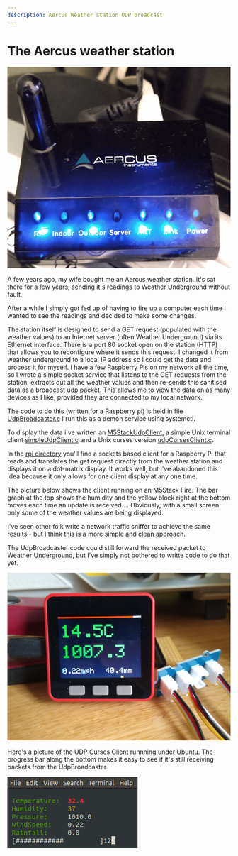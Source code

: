```yaml
---
description: Aercus Weather station UDP broadcast
---
```


# The Aercus weather station

![](/pictures/aercus_small.png)


A few years ago, my wife bought me an Aercus weather station. It's sat there for a few years, sending it's readings to Weather Underground without fault.

After a while I simply got fed up of having to fire up a computer each time I wanted to see the readings and decided to make some changes.

The station itself is designed to send a GET request (populated with the weather values) to an Internet server (often Weather Underground) via its Ethernet interface.
There is a port 80 socket open on the station (HTTP) that allows you to reconfigure where it sends this request. I changed it from weather underground to a local IP address so I could get the data and process it for myself.
I have a few Raspberry Pis on my network all the time, so I wrote a simple socket service that listens to the GET requests
from the station, extracts out all the weather values and then re-sends this sanitised data as a broadcast udp packet. This allows me to 
view the data on as many  devices as I like, provided they are connected to my local network.

The code to do this (written for a Raspberry pi) is held in file 
[UdpBroadcaster.c](https://github.com/wicked-rainman/Aercus-Weather-Station/blob/master/UdpBroadcaster.c "Re-broadcasting TCP client data as UDP packets") 
I run this as a demon service using systemctl.

To display the data i've written an 
[M5StackUdpClient](https://github.com/wicked-rainman/Aercus-Weather-Station/blob/master/M5StackUdpClient.ino), a simple Unix terminal client 
[simpleUdpClient.c](https://github.com/wicked-rainman/Aercus-Weather-Station/blob/master/simpleUdpClient.c) and a Unix curses version
[udpCursesClient.c](https://github.com/wicked-rainman/Aercus-Weather-Station/blob/master/udpCursesClient.c).

In the [rpi directory](https://github.com/wicked-rainman/Aercus-Weather-Station/tree/master/rpi) you'll find a sockets based client for a Raspberry Pi that reads and translates the get request directly from the weather station and displays it on a dot-matrix display. It works well, but I've abandoned this idea because it only allows for one client display at any one time.

The picture below shows the client running on an M5Stack Fire. The bar graph at the top shows the humidity and the yellow block right at the bottom moves each time an update is received.... Obviously, with a small screen only some of the weather values are being displayed.

I've seen other folk write a network traffic sniffer to achieve the same results - but I think this is a more simple and clean approach. 

The UdpBroadcaster code could still forward the received packet to Weather Underground, but I've simply not bothered to writte code to do that yet.

![](/pictures/wstack.png "Just look at those lovely colours!")

Here's a picture of the UDP Curses Client runnning under Ubuntu. The progress bar along the bottom makes it easy to see if it's still receiving packets from the UdpBroadcaster.

![](/pictures/udplisten.png)
